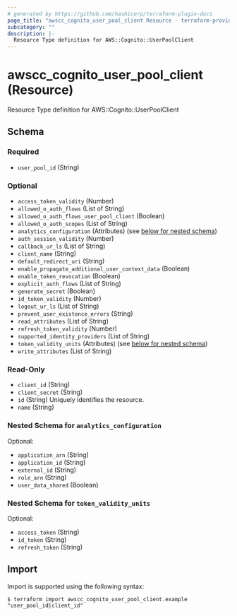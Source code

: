 ```yaml
---
# generated by https://github.com/hashicorp/terraform-plugin-docs
page_title: "awscc_cognito_user_pool_client Resource - terraform-provider-awscc"
subcategory: ""
description: |-
  Resource Type definition for AWS::Cognito::UserPoolClient
---
```


# awscc_cognito_user_pool_client (Resource)

Resource Type definition for AWS::Cognito::UserPoolClient



<!-- schema generated by tfplugindocs -->
## Schema

### Required

- `user_pool_id` (String)

### Optional

- `access_token_validity` (Number)
- `allowed_o_auth_flows` (List of String)
- `allowed_o_auth_flows_user_pool_client` (Boolean)
- `allowed_o_auth_scopes` (List of String)
- `analytics_configuration` (Attributes) (see [below for nested schema](#nestedatt--analytics_configuration))
- `auth_session_validity` (Number)
- `callback_ur_ls` (List of String)
- `client_name` (String)
- `default_redirect_uri` (String)
- `enable_propagate_additional_user_context_data` (Boolean)
- `enable_token_revocation` (Boolean)
- `explicit_auth_flows` (List of String)
- `generate_secret` (Boolean)
- `id_token_validity` (Number)
- `logout_ur_ls` (List of String)
- `prevent_user_existence_errors` (String)
- `read_attributes` (List of String)
- `refresh_token_validity` (Number)
- `supported_identity_providers` (List of String)
- `token_validity_units` (Attributes) (see [below for nested schema](#nestedatt--token_validity_units))
- `write_attributes` (List of String)

### Read-Only

- `client_id` (String)
- `client_secret` (String)
- `id` (String) Uniquely identifies the resource.
- `name` (String)

<a id="nestedatt--analytics_configuration"></a>
### Nested Schema for `analytics_configuration`

Optional:

- `application_arn` (String)
- `application_id` (String)
- `external_id` (String)
- `role_arn` (String)
- `user_data_shared` (Boolean)


<a id="nestedatt--token_validity_units"></a>
### Nested Schema for `token_validity_units`

Optional:

- `access_token` (String)
- `id_token` (String)
- `refresh_token` (String)

## Import

Import is supported using the following syntax:

```shell
$ terraform import awscc_cognito_user_pool_client.example "user_pool_id|client_id"
```
